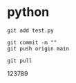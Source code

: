 # python
```command line
git add test.py

git commit -m ""
git push origin main

git pull

```
123789